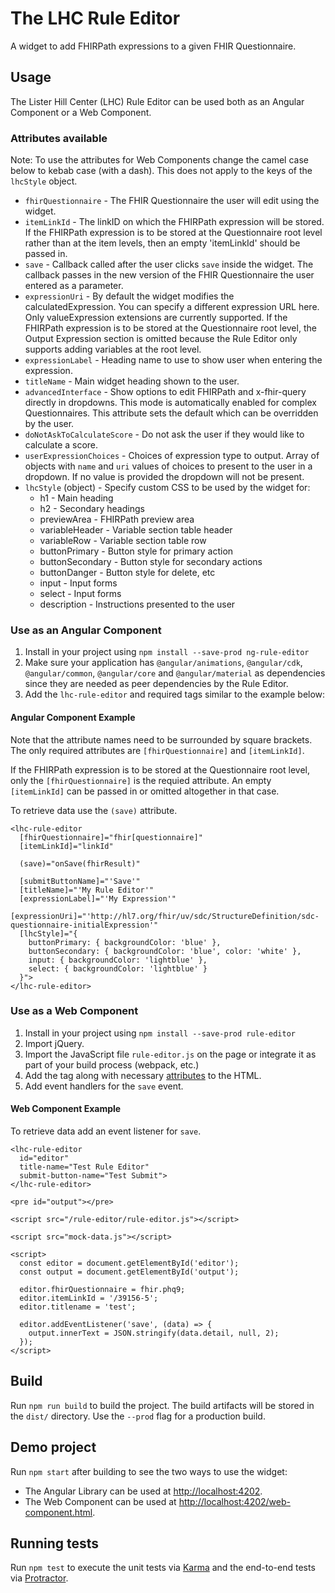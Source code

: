 # The LHC Rule Editor

A widget to add FHIRPath expressions to a given FHIR Questionnaire.

## Usage

The Lister Hill Center (LHC) Rule Editor can be used both as an Angular
Component or a Web Component.

### Attributes available <a name="attributes-available"></a>

Note: To use the attributes for Web Components change the camel case below to
kebab case (with a dash). This does not apply to the keys of the `lhcStyle`
object.

* `fhirQuestionnaire` - The FHIR Questionnaire the user will edit using the
  widget.
* `itemLinkId` - The linkID on which the FHIRPath expression will be stored.
  If the FHIRPath expression is to be stored at the Questionnaire root level
  rather than at the item levels, then an empty 'itemLinkId' should be passed in.
* `save` - Callback called after the user clicks `save` inside the widget.
  The callback passes in the new version of the FHIR Questionnaire the user
  entered as a parameter.
* `expressionUri` - By default the widget modifies the calculatedExpression.
  You can specify a different expression URL here. Only valueExpression
  extensions are currently supported. If the FHIRPath expression is to be 
  stored at the Questionnaire root level, the Output Expression section is
  omitted because the Rule Editor only supports adding variables at the root level.
* `expressionLabel` - Heading name to use to show user when entering the
  expression.
* `titleName` - Main widget heading shown to the user.
* `advancedInterface` - Show options to edit FHIRPath and x-fhir-query directly
  in dropdowns. This mode is automatically enabled for complex Questionnaires.
  This attribute sets the default which can be overridden by the user.
* `doNotAskToCalculateScore` - Do not ask the user if they would like to
  calculate a score.
* `userExpressionChoices` - Choices of expression type to output. Array of
  objects with `name` and `uri` values of choices to present to the user in a
  dropdown. If no value is provided the dropdown will not be present.
* `lhcStyle` (object) - Specify custom CSS to be used by the widget for:
  * h1 - Main heading
  * h2 - Secondary headings
  * previewArea - FHIRPath preview area
  * variableHeader - Variable section table header
  * variableRow - Variable section table row
  * buttonPrimary - Button style for primary action
  * buttonSecondary - Button style for secondary actions
  * buttonDanger - Button style for delete, etc
  * input - Input forms
  * select - Input forms
  * description - Instructions presented to the user

### Use as an Angular Component

1. Install in your project using `npm install --save-prod ng-rule-editor`
2. Make sure your application has `@angular/animations`, `@angular/cdk`,
   `@angular/common`, `@angular/core` and `@angular/material` as dependencies
   since they are needed as peer dependencies by the Rule Editor.
3. Add the `lhc-rule-editor` and required tags similar to the example below:

#### Angular Component Example

Note that the attribute names need to be surrounded by square brackets.
The only required attributes are `[fhirQuestionnaire]` and `[itemLinkId]`.

If the FHIRPath expression is to be stored at the Questionnaire root level,
only the `[fhirQuestionnaire]` is the requied attribute. An empty `[itemLinkId]`
can be passed in or omitted altogether in that case. 

To retrieve data use the `(save)` attribute.

    <lhc-rule-editor
      [fhirQuestionnaire]="fhir[questionnaire]"
      [itemLinkId]="linkId"

      (save)="onSave(fhirResult)"
  
      [submitButtonName]="'Save'"
      [titleName]="'My Rule Editor'"
      [expressionLabel]="'My Expression'"
      [expressionUri]="'http://hl7.org/fhir/uv/sdc/StructureDefinition/sdc-questionnaire-initialExpression'"
      [lhcStyle]="{
        buttonPrimary: { backgroundColor: 'blue' },
        buttonSecondary: { backgroundColor: 'blue', color: 'white' },
        input: { backgroundColor: 'lightblue' },
        select: { backgroundColor: 'lightblue' }
      }">
    </lhc-rule-editor>

### Use as a Web Component

1. Install in your project using `npm install --save-prod rule-editor`
2. Import jQuery.
4. Import the JavaScript file `rule-editor.js` on the page or integrate it as
  part of your build process (webpack, etc.)
5. Add the <lhc-rule-editor> tag along with necessary [attributes](#attributes-available) to the HTML.
6. Add event handlers for the `save` event.

#### Web Component Example

To retrieve data add an event listener for `save`.

    <lhc-rule-editor
      id="editor"
      title-name="Test Rule Editor"
      submit-button-name="Test Submit">
    </lhc-rule-editor>
    
    <pre id="output"></pre>
    
    <script src="/rule-editor/rule-editor.js"></script>
    
    <script src="mock-data.js"></script>
    
    <script>
      const editor = document.getElementById('editor');
      const output = document.getElementById('output');
    
      editor.fhirQuestionnaire = fhir.phq9;
      editor.itemLinkId = '/39156-5';
      editor.titlename = 'test';
    
      editor.addEventListener('save', (data) => {
        output.innerText = JSON.stringify(data.detail, null, 2);
      });
    </script>

## Build

Run `npm run build` to build the project. The build artifacts will be stored
in the `dist/` directory. Use the `--prod` flag for a production build.

## Demo project

Run `npm start` after building to see the two ways to use the widget:

* The Angular Library can be used at [http://localhost:4202](http://localhost:4202).
* The Web Component can be used at [http://localhost:4202/web-component.html](http://localhost:4202/web-component.html).

## Running tests

Run `npm test` to execute the unit tests via [Karma](https://karma-runner.github.io)
and the end-to-end tests via [Protractor](http://www.protractortest.org/).
